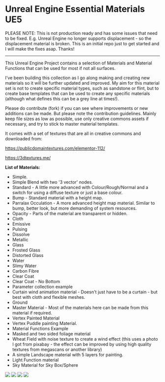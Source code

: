 # Unreal Engine Essential Materials UE5
 
PLEASE NOTE: This is not production ready and has some issues that need to be fixed. E.g. Unreal Engine no longer supports displacement - so the displacement material is broken. This is an initial repo just to get started and I will make the fixes asap. Thanks!

---------------------------------------

This Unreal Engine Project contains a selection of Materials and Material Functions that can be used for most if not all surfaces.

I've been building this collection as I go along making and creating new materials so it will be further updated and improved. My aim for this material set is not to create specific material types, such as sandstone or flint, but to create base templates that can be used to create any specific materials (although what defines this can be a grey line at times!).

Please do contribute (fork) if you can see where improvements or new additions can be made. But please note the contribution guidelines. Mainly keep file sizes as low as possible, use only creative commons assets if necessary, and try to stick to master material templates.

It comes with a set of textures that are all in creative commons and downloaded from:

https://publicdomaintextures.com/elementor-112/

https://3dtextures.me/

**List of Materials:**

* Simple.
* Simple Blend with two '3 vector' nodes.
* Standard - A little more advanced with Colour/Rough/Normal and a switch for using a diffuse texture or just a base colour.
* Bump - Standard material with a height map.
* Parralax Occulation - A more advanced height map material. Similar to bump, better look, but more demanding of system resources. 
* Opacity - Parts of the material are transparent or hidden.
* Cloth
* Emissive
* Pulsing
* Dissolve
* Metallic
* Glass
* Frosted Glass
* Distorted Glass
* Water
* Slimy Water
* Carbon Fibre
* Clear Coat
* Clear Coat - No Bottom
* Parameter collection example
* Curtain wind animation material - Doesn't just have to be a curtain - but best with cloth and flexible meshes.
* Ground
* Master Material - Most of the materials here can be made from this material if required.
* Vertex Painted Material
* Vertex Puddle painting Material.
* Material Functions Example
* Masked and two sided foliage material
* Wheat Field with noise texture to create a wind effect (this uses a photo I got from pixabay - the effect can be improved by using high quality textures from megascans or another library)
* A simple Landscape material with 5 layers for painting. 
* Light Function material
* Sky Material for Sky Box/Sphere


![](https://github.com/motionforge/Unreal_Engine_Essential_Materials_UE5/blob/main/ScreenShots/Materials%201.png)
![](https://github.com/motionforge/Unreal_Engine_Essential_Materials_UE5/blob/main/ScreenShots/Materials%202.png)
![](https://github.com/motionforge/Unreal_Engine_Essential_Materials_UE5/blob/main/ScreenShots/Materials%205.jpg)
![](https://github.com/motionforge/Unreal_Engine_Essential_Materials_UE5/blob/main/ScreenShots/Unreal%20Landscape%20Material.jpg)
